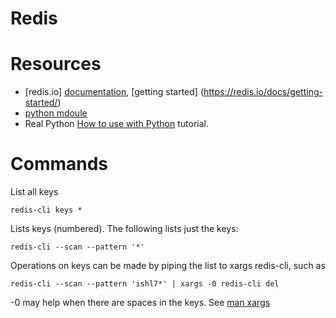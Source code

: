 # Redis

# Resources

 * [redis.io] [documentation](https://redis.io/docs/), [getting started] (https://redis.io/docs/getting-started/)
 * [python mdoule](https://redis.readthedocs.io/en/stable/)
 * Real Python [How to use with Python](https://realpython.com/python-redis/#first-steps) tutorial.


# Commands

List all keys

    redis-cli keys *

Lists keys (numbered).  The following lists just the keys:

    redis-cli --scan --pattern '*'

Operations on keys can be made by piping the list to xargs redis-cli, such as

    redis-cli --scan --pattern 'ishl7*' | xargs -0 redis-cli del

-0 may help when there are spaces in the keys.  See [man xargs](https://www.man7.org/linux/man-pages/man1/xargs.1.html)

